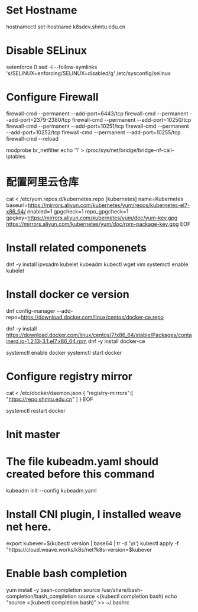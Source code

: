 # Set Hostname
hostnamectl set-hostname k8sdev.shmtu.edu.cn

# Disable SELinux
setenforce 0
sed -i --follow-symlinks 's/SELINUX=enforcing/SELINUX=disabled/g' /etc/sysconfig/selinux

# Configure Firewall
firewall-cmd --permanent --add-port=6443/tcp
firewall-cmd --permanent --add-port=2379-2380/tcp
firewall-cmd --permanent --add-port=10250/tcp
firewall-cmd --permanent --add-port=10251/tcp
firewall-cmd --permanent --add-port=10252/tcp
firewall-cmd --permanent --add-port=10255/tcp
firewall-cmd --reload

modprobe br_netfilter
echo '1' > /proc/sys/net/bridge/bridge-nf-call-iptables

# 配置阿里云仓库
cat <<EOF > /etc/yum.repos.d/kubernetes.repo
[kubernetes]
name=Kubernetes
baseurl=https://mirrors.aliyun.com/kubernetes/yum/repos/kubernetes-el7-x86_64/
enabled=1
gpgcheck=1
repo_gpgcheck=1
gpgkey=https://mirrors.aliyun.com/kubernetes/yum/doc/yum-key.gpg 
       https://mirrors.aliyun.com/kubernetes/yum/doc/rpm-package-key.gpg
EOF

# Install related componenets
dnf -y install ipvsadm kubelet kubeadm kubectl wget vim
systemctl enable kubelet

# Install docker ce version
dnf config-manager --add-repo=https://download.docker.com/linux/centos/docker-ce.repo

dnf -y install https://download.docker.com/linux/centos/7/x86_64/stable/Packages/containerd.io-1.2.13-3.1.el7.x86_64.rpm
dnf -y install docker-ce

systemctl enable docker
systemctl start docker

# Configure registry mirror
cat <<EOF > /etc/docker/daemon.json
{
	"registry-mirrors":[
		"https://repo.shmtu.edu.cn"
	]
}
EOF

systemctl restart docker

# Init master
# The file kubeadm.yaml should created before this command
kubeadm init --config kubeadm.yaml

# Install CNI plugin, I installed weave net here.
export kubever=$(kubectl version | base64 | tr -d '\n')
kubectl apply -f "https://cloud.weave.works/k8s/net?k8s-version=$kubever

# Enable bash completion
yum install -y bash-completion
source /usr/share/bash-completion/bash_completion
source <(kubectl completion bash)
echo "source <(kubectl completion bash)" >> ~/.bashrc

